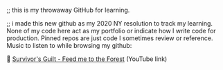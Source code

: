 <!-- ### on vacation for a few months 🏝 -->

<!-- future README, to uncomment when I make other repos private
;; i made this new github as my 2020 NY resolution to track my learning. None of my code here act as my portfolio or indicate how I write code for production. Pinned repos are code I like to reference.
View all repos/projects in their respective dominant language:
<a href="#">C</a>; <a href="#">Java</a>; <a href="#">Rust</a>, <a href="#">Python</a>; <a href="#">Go</a>; lisp languages such as <a href="#">Common Lisp</a>, <a href="#">Racket</a>, <a href="#">MIT Scheme</a>; <a href="#">JavaScript</a>.
Music to listen to while browsing my github: [Antarctigo Vespucci - I See Failure](https://youtu.be/8nMIe3JSsT0) (YouTube link) 
--> 

;; this is my throwaway GitHub for learning.

;; i made this new github as my 2020 NY resolution to track my learning. None of my code here act as my portfolio or indicate how I write code for production. Pinned repos are just code I sometimes review or reference. Music to listen to while browsing my github:

🎸 [Survivor's Guilt - Feed me to the Forest](https://www.youtube.com/watch?v=we2obMWz6yA)  (YouTube link)

<!-- ![Top Langs](https://github-readme-stats.vercel.app/api/top-langs/?username=johnamata&show_icons=true&theme=light) -->

<!-- <img src="https://github-readme-stats.vercel.app/api/top-langs/?username=johnamata&langs_count=16&theme=light" width="35%" height="100%"/> -->

<!-- [Antarctigo Vespucci - I See Failure](https://youtu.be/8nMIe3JSsT0) (YouTube link) -->

<!--
**bradp1tt/bradp1tt** is a ✨ _special_ ✨ repository because its `README.md` (this file) appears on your GitHub profile.

Here are some ideas to get you started:

- 🔭 I’m currently working on ...
- 🌱 I’m currently learning ...
- 👯 I’m looking to collaborate on ...
- 🤔 I’m looking for help with ...
- 💬 Ask me about ...
- 📫 How to reach me: ...
- 😄 Pronouns: ...
- ⚡ Fun fact: ...
-->
